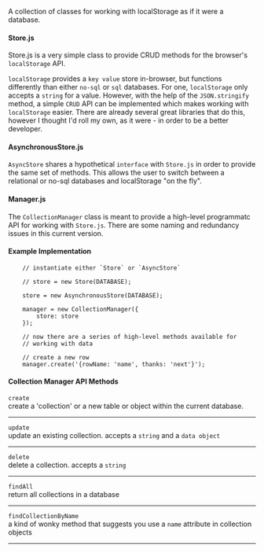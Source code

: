 A collection of classes for working with localStorage as if it were a database.  

#### Store.js

Store.js is a very simple class to provide CRUD methods for the browser's `localStorage` API.  

`localStorage` provides a `key value` store in-browser, but functions differently than either `no-sql` or `sql` databases.  For one, `localStorage` only accepts a `string` for a value.  However, with the help of the `JSON.stringify` method,  a simple `CRUD` API can be implemented which makes working with `localStorage` easier.  There are already several great libraries that do this, however I thought I'd roll my own, as it were - in order to be a better developer.

#### AsynchronousStore.js
`AsyncStore` shares a hypothetical `interface` with `Store.js` in order to provide the same set of methods.  This allows the user to switch between a relational or no-sql databases and localStorage "on the fly".

#### Manager.js
The `CollectionManager` class is meant to provide a high-level programmatc API for working with `Store.js`.  There are some naming and redundancy issues in this current version. 

#### Example Implementation

```
    // instantiate either `Store` or `AsyncStore`

    // store = new Store(DATABASE);

    store = new AsynchronousStore(DATABASE);

    manager = new CollectionManager({
        store: store
    });

    // now there are a series of high-level methods available for 
    // working with data

    // create a new row
    manager.create('{rowName: 'name', thanks: 'next'}');

```

#### Collection Manager API Methods

`create`  
create a 'collection' or a new table or object within the current database.

---
`update`  
update an existing collection. accepts a `string` and a `data object`

---
`delete`  
delete a collection. accepts a `string`

---
`findAll`  
return all collections in a database

---
`findCollectionByName`  
a kind of wonky method that suggests you use a `name` attribute in collection objects

---

